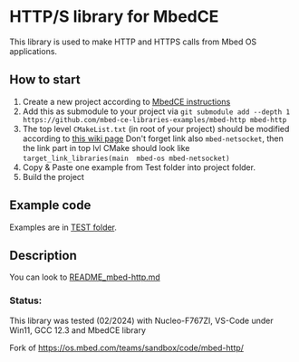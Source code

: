 # HTTP/S library for MbedCE

This library is used to make HTTP and HTTPS calls from Mbed OS applications.

## How to start
1. Create a new project according to [MbedCE instructions](https://github.com/mbed-ce/mbed-os/wiki)
2. Add this as submodule to your project via `git submodule add --depth 1 https://github.com/mbed-ce-libraries-examples/mbed-http mbed-http`
3. The top level `CMakeList.txt` (in root of your project) should be modified according to [this wiki page](https://github.com/mbed-ce/mbed-os/wiki/MbedOS-configuration#libraries-in-your-application)
    Don't forget link also  `mbed-netsocket`, then the link part in top lvl CMake should look like `target_link_libraries(main  mbed-os mbed-netsocket)`
4. Copy & Paste one example from Test folder into project folder.
5. Build the project


## Example code
Examples are in [TEST folder](https://github.com/mbed-ce-libraries-examples/mbed-http/tree/master/TESTS).

## Description
You can look to [README_mbed-http.md](https://github.com/mbed-ce-libraries-examples/mbed-http/blob/master/README_mbed-http.md)

### Status:
This library was tested (02/2024) with Nucleo-F767ZI, VS-Code under Win11, GCC 12.3 and MbedCE library

Fork of https://os.mbed.com/teams/sandbox/code/mbed-http/
